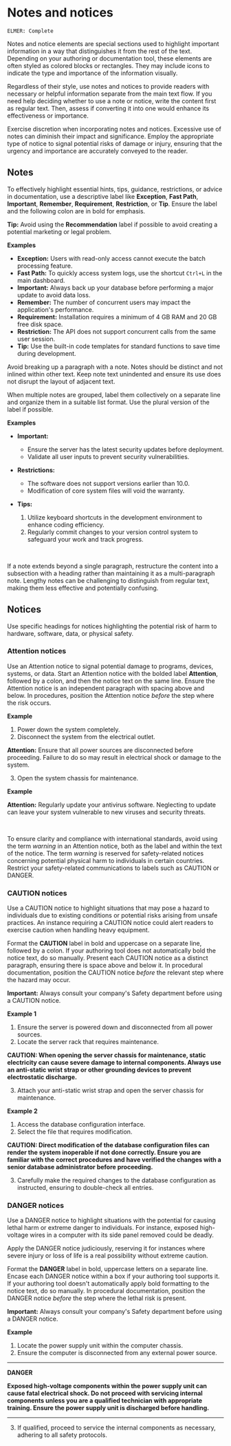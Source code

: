 # Notes and notices

<code>ELMER: Complete</code>

Notes and notice elements are special sections used to highlight important information in a way that distinguishes it from the rest of the text. Depending on your authoring or documentation tool, these elements are often styled as colored blocks or rectangles. They may include icons to indicate the type and importance of the information visually.

Regardless of their style, use notes and notices to provide readers with necessary or helpful information separate from the main text flow. If you need help deciding whether to use a note or notice, write the content first as regular text. Then, assess if converting it into one would enhance its effectiveness or importance.

Exercise discretion when incorporating notes and notices. Excessive use of notes can diminish their impact and significance. Employ the appropriate type of notice to signal potential risks of damage or injury, ensuring that the urgency and importance are accurately conveyed to the reader.

## Notes

To effectively highlight essential hints, tips, guidance, restrictions, or advice in documentation, use a descriptive label like **Exception**, **Fast Path**, **Important**, **Remember**, **Requirement**, **Restriction**, or **Tip**. Ensure the label and the following colon are in bold for emphasis.

**Tip:** Avoid using the **Recommendation** label if possible to avoid creating a potential marketing or legal problem.

**Examples**

- **Exception:** Users with read-only access cannot execute the batch processing feature.
- **Fast Path:** To quickly access system logs, use the shortcut `Ctrl+L` in the main dashboard.
- **Important:** Always back up your database before performing a major update to avoid data loss.
- **Remember:** The number of concurrent users may impact the application's performance.
- **Requirement:** Installation requires a minimum of 4 GB RAM and 20 GB free disk space.
- **Restriction:** The API does not support concurrent calls from the same user session.
- **Tip:** Use the built-in code templates for standard functions to save time during development.

Avoid breaking up a paragraph with a note. Notes should be distinct and not inlined within other text. Keep note text unindented and ensure its use does not disrupt the layout of adjacent text.

When multiple notes are grouped, label them collectively on a separate line and organize them in a suitable list format. Use the plural version of the label if possible.

**Examples**

- **Important:**
  - Ensure the server has the latest security updates before deployment.
  - Validate all user inputs to prevent security vulnerabilities.

- **Restrictions:**
  - The software does not support versions earlier than 10.0.
  - Modification of core system files will void the warranty.

- **Tips:**
  1. Utilize keyboard shortcuts in the development environment to enhance coding efficiency.
  2. Regularly commit changes to your version control system to safeguard your work and track progress.

<br>

If a note extends beyond a single paragraph, restructure the content into a subsection with a heading rather than maintaining it as a multi-paragraph note. Lengthy notes can be challenging to distinguish from regular text, making them less effective and potentially confusing.

## Notices

Use specific headings for notices highlighting the potential risk of harm to hardware, software, data, or physical safety.

### Attention notices

Use an Attention notice to signal potential damage to programs, devices, systems, or data. Start an Attention notice with the bolded label **Attention**, followed by a colon, and then the notice text on the same line. Ensure the Attention notice is an independent paragraph with spacing above and below. In procedures, position the Attention notice *before* the step where the risk occurs.

**Example**

1. Power down the system completely.
2. Disconnect the system from the electrical outlet.

**Attention:** Ensure that all power sources are disconnected before proceeding. Failure to do so may result in electrical shock or damage to the system.

3. Open the system chassis for maintenance.

**Example**

**Attention:** Regularly update your antivirus software. Neglecting to update can leave your system vulnerable to new viruses and security threats.

<br>

To ensure clarity and compliance with international standards, avoid using the term *warning* in an Attention notice, both as the label and within the text of the notice. The term *warning* is reserved for safety-related notices concerning potential physical harm to individuals in certain countries. Restrict your safety-related communications to labels such as CAUTION or DANGER.

### CAUTION notices

Use a CAUTION notice to highlight situations that may pose a hazard to individuals due to existing conditions or potential risks arising from unsafe practices. An instance requiring a CAUTION notice could alert readers to exercise caution when handling heavy equipment.

Format the **CAUTION** label in bold and uppercase on a separate line, followed by a colon. If your authoring tool does not automatically bold the notice text, do so manually. Present each CAUTION notice as a distinct paragraph, ensuring there is space above and below it. In procedural documentation, position the CAUTION notice *before* the relevant step where the hazard may occur.

**Important:** Always consult your company's Safety department before using a CAUTION notice.

**Example 1**

1. Ensure the server is powered down and disconnected from all power sources.
2. Locate the server rack that requires maintenance.

**CAUTION: When opening the server chassis for maintenance, static electricity can cause severe damage to internal components. Always use an anti-static wrist strap or other grounding devices to prevent electrostatic discharge.**

3. Attach your anti-static wrist strap and open the server chassis for maintenance.

**Example 2**

1. Access the database configuration interface.
2. Select the file that requires modification.

**CAUTION: Direct modification of the database configuration files can render the system inoperable if not done correctly. Ensure you are familiar with the correct procedures and have verified the changes with a senior database administrator before proceeding.**

3. Carefully make the required changes to the database configuration as instructed, ensuring to double-check all entries.

### DANGER notices

Use a DANGER notice to highlight situations with the potential for causing lethal harm or extreme danger to individuals. For instance, exposed high-voltage wires in a computer with its side panel removed could be deadly.

Apply the DANGER notice judiciously, reserving it for instances where severe injury or loss of life is a real possibility without extreme caution.

Format the **DANGER** label in bold, uppercase letters on a separate line. Encase each DANGER notice within a box if your authoring tool supports it. If your authoring tool doesn't automatically apply bold formatting to the notice text, do so manually. In procedural documentation, position the DANGER notice *before* the step where the lethal risk is present.

**Important:** Always consult your company's Safety department before using a DANGER notice.

**Example**

1. Locate the power supply unit within the computer chassis.
2. Ensure the computer is disconnected from any external power source.

---

**DANGER**

**Exposed high-voltage components within the power supply unit can cause fatal electrical shock. Do not proceed with servicing internal components unless you are a qualified technician with appropriate training. Ensure the power supply unit is discharged before handling.**

---

3. If qualified, proceed to service the internal components as necessary, adhering to all safety protocols.
